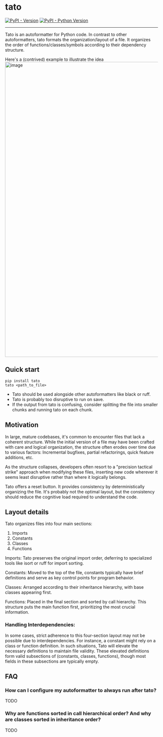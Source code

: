 # tato

[![PyPI - Version](https://img.shields.io/pypi/v/tato.svg)](https://pypi.org/project/tato)
[![PyPI - Python Version](https://img.shields.io/pypi/pyversions/tato.svg)](https://pypi.org/project/tato)

-----

Tato is an autoformatter for Python code. In contrast to other autoformatters,
tato formats the organization/layout of a file. It organizes the order of
functions/classes/symbols according to their dependency structure.

Here's a (contrived) example to illustrate the idea
<img width="971" alt="image" src="https://github.com/user-attachments/assets/f3d41f13-af5b-483d-a848-8475d0c63fe5">




## Quick start

```console
pip install tato
tato <path_to_file>
```
- Tato should be used alongside other autoformatters like black or ruff.
- Tato is probably too disruptive to run on save.
- If the output from tato is confusing, consider splitting the file into smaller
chunks and running tato on each chunk.

## Motivation

In large, mature codebases, it's common to encounter files that lack a coherent structure. While the initial version of a file may have been crafted with care
and logical organization, the structure often erodes over time due to various
factors: Incremental bugfixes, partial refactorings, quick feature additions,
etc.

As the structure collapses, developers often resort to a "precision tactical
strike" approach when modifying these files, inserting new code wherever it
seems least disruptive rather than where it logically belongs.

Tato offers a reset button. It provides consistency by deterministically 
organizing the file. It's probably not the optimal layout, but the consistency
should reduce the cognitive load required to understand the code.


## Layout details

Tato organizes files into four main sections:

1. Imports
2. Constants
3. Classes
4. Functions

Imports: Tato preserves the original import order, deferring to specialized tools like isort or ruff for import sorting.

Constants: Moved to the top of the file, constants typically have brief definitions and serve as key control points for program behavior.

Classes: Arranged according to their inheritance hierarchy, with base classes appearing first.

Functions: Placed in the final section and sorted by call hierarchy. This structure puts the main function first, prioritizing the most crucial information. 

### Handling Interdependencies:
In some cases, strict adherence to this four-section layout may not be possible due to interdependencies. For instance, a constant might rely on a class or function definition. In such situations, Tato will elevate the necessary definitions to maintain file validity. These elevated definitions form valid subsections of (constants, classes, functions), though most fields in these subsections are typically empty.

## FAQ

### How can I configure my autoformatter to always run after tato?
TODO

### Why are functions sorted in call hierarchical order? And why are classes sorted in inheritance order?
TODO
